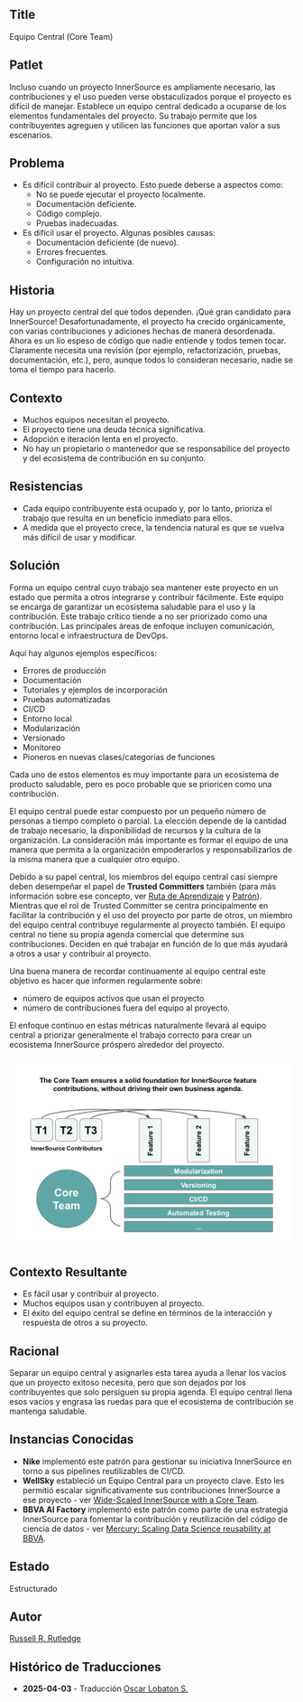 ## Title

Equipo Central (Core Team)

## Patlet

Incluso cuando un proyecto InnerSource es ampliamente necesario, las contribuciones y el uso pueden verse obstaculizados porque el proyecto es difícil de manejar.
Establece un equipo central dedicado a ocuparse de los elementos fundamentales del proyecto. Su trabajo permite que los contribuyentes agreguen y utilicen las funciones que aportan valor a sus escenarios.

## Problema

* Es difícil contribuir al proyecto.
Esto puede deberse a aspectos como:
  * No se puede ejecutar el proyecto localmente.
  * Documentación deficiente.
  * Código complejo.
  * Pruebas inadecuadas.
* Es difícil usar el proyecto.
Algunas posibles causas:
  * Documentación deficiente (de nuevo).
  * Errores frecuentes.
  * Configuración no intuitiva.

## Historia

Hay un proyecto central del que todos dependen.
¡Qué gran candidato para InnerSource!
Desafortunadamente, el proyecto ha crecido orgánicamente, con varias contribuciones y adiciones hechas de manera desordenada.
Ahora es un lío espeso de código que nadie entiende y todos temen tocar.
Claramente necesita una revisión (por ejemplo, refactorización, pruebas, documentación, etc.), pero, aunque todos lo consideran necesario, nadie se toma el tiempo para hacerlo.

## Contexto

* Muchos equipos necesitan el proyecto.
* El proyecto tiene una deuda técnica significativa.
* Adopción e iteración lenta en el proyecto.
* No hay un propietario o mantenedor que se responsabilice del proyecto y del ecosistema de contribución en su conjunto.

## Resistencias

* Cada equipo contribuyente está ocupado y, por lo tanto, prioriza el trabajo que resulta en un beneficio inmediato para ellos.
* A medida que el proyecto crece, la tendencia natural es que se vuelva más difícil de usar y modificar.

## Solución

Forma un equipo central cuyo trabajo sea mantener este proyecto en un estado que permita a otros integrarse y contribuir fácilmente.
Este equipo se encarga de garantizar un ecosistema saludable para el uso y la contribución.
Este trabajo crítico tiende a no ser priorizado como una contribución.
Las principales áreas de enfoque incluyen comunicación, entorno local e infraestructura de DevOps.

Aquí hay algunos ejemplos específicos:

* Errores de producción
* Documentación
* Tutoriales y ejemplos de incorporación
* Pruebas automatizadas
* CI/CD
* Entorno local
* Modularización
* Versionado
* Monitoreo
* Pioneros en nuevas clases/categorías de funciones

Cada uno de estos elementos es muy importante para un ecosistema de producto saludable, pero es poco probable que se prioricen como una contribución.

El equipo central puede estar compuesto por un pequeño número de personas a tiempo completo o parcial.
La elección depende de la cantidad de trabajo necesario, la disponibilidad de recursos y la cultura de la organización.
La consideración más importante es formar el equipo de una manera que permita a la organización empoderarlos y responsabilizarlos de la misma manera que a cualquier otro equipo.

Debido a su papel central, los miembros del equipo central casi siempre deben desempeñar el papel de **Trusted Committers** también (para más información sobre ese concepto, ver [Ruta de Aprendizaje][tc-learning-path] y [Patrón][tc-pattern]).
Mientras que el rol de Trusted Committer se centra principalmente en facilitar la contribución y el uso del proyecto por parte de otros, un miembro del equipo central contribuye regularmente al proyecto también.
El equipo central no tiene su propia agenda comercial que determine sus contribuciones.
Deciden en qué trabajar en función de lo que más ayudará a otros a usar y contribuir al proyecto.

Una buena manera de recordar continuamente al equipo central este objetivo es hacer que informen regularmente sobre:

* número de equipos activos que usan el proyecto
* número de contribuciones fuera del equipo al proyecto.

El enfoque continuo en estas métricas naturalmente llevará al equipo central a priorizar generalmente el trabajo correcto para crear un ecosistema InnerSource próspero alrededor del proyecto.

![Responsabilidades del Equipo Central y Contribuyentes InnerSource](../../../assets/img/core-team.png)

## Contexto Resultante

* Es fácil usar y contribuir al proyecto.
* Muchos equipos usan y contribuyen al proyecto.
* El éxito del equipo central se define en términos de la interacción y respuesta de otros a su proyecto.

## Racional

Separar un equipo central y asignarles esta tarea ayuda a llenar los vacíos que un proyecto exitoso necesita, pero que son dejados por los contribuyentes que solo persiguen su propia agenda.
El equipo central llena esos vacíos y engrasa las ruedas para que el ecosistema de contribución se mantenga saludable.

## Instancias Conocidas

* **Nike** implementó este patrón para gestionar su iniciativa InnerSource en torno a sus pipelines reutilizables de CI/CD.
* **WellSky** estableció un Equipo Central para un proyecto clave. Esto les permitió escalar significativamente sus contribuciones InnerSource a ese proyecto - ver [Wide-Scaled InnerSource with a Core Team](https://www.youtube.com/watch?v=kgxexjYdhIc).
* **BBVA AI Factory** implementó este patrón como parte de una estrategia InnerSource para fomentar la contribución y reutilización del código de ciencia de datos - ver [Mercury: Scaling Data Science reusability at BBVA](https://www.bbvaaifactory.com/mercury-acelerando-la-reutilizacion-en-ciencia-de-datos-dentro-de-bbva/).

## Estado

Estructurado

## Autor

[Russell R. Rutledge](https://github.com/rrrutledge)

[tc-learning-path]: https://innersourcecommons.org/learn/learning-path/trusted-committer/
[tc-pattern]: ../2-structured/trusted-committer.md

## Histórico de Traducciones

- **2025-04-03** - Traducción [Oscar Lobaton S.](https://github.com/ovas04)
